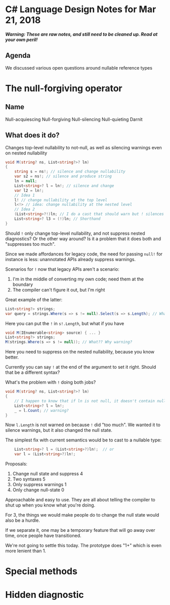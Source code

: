 ﻿# C# Language Design Notes for Mar 21, 2018

***Warning: These are raw notes, and still need to be cleaned up. Read at your own peril!***

## Agenda

We discussed various open questions around nullable reference types


# The null-forgiving operator

## Name

Null-acquiescing
Null-forgiving
Null-silencing
Null-quieting
Darnit

## What does it do?

Changes top-level nullability to not-null, as well as silencing warnings even on nested nullability

``` c#
void M(string? ns, List<string?>? ln)
{
    string s = ns!; // silence and change nullability
    var s2 = ns!; // silence and produce string
    ln = null;
    List<string>? l = ln!; // silence and change
    var l2 = ln!;
    // Idea 1
    l! // change nullability at the top level
    l<!> // idea: change nullability at the nested level
    // Idea 2
    (List<string>?!)ln; // I do a cast that should warn but ! silences it
    List<string>? l3 = (!)ln; // Shorthand
}
```

Should `!` only change top-level nullability, and not suppress nested diagnostics? Or the other way around? Is it a problem that it does both and "suppresses too much".

Since we made affordances for legacy code, the need for passing `null!` for instance is less: unannotated APIs already suppress warnings.

Scenarios for `!` now that legacy APIs aren't a scenario:

1. I'm in the middle of converting my own code; need them at the boundary
2. The compiler can't figure it out, but I'm right

Great example of the latter:

``` c#
List<string?> strings;
var query = strings.Where(s => s != null).Select(s => s.Length); // What?? Why warning?
```
Here you can put the `!` in `s!.Length`, but what if you have

``` c#
void M(IEnumerable<string> source) { ... }
List<string?> strings;
M(strings.Where(s => s != null)); // What?? Why warning?
```

Here you need to suppress on the nested nullability, because you know better.

Currently you can say `!` at the end of the argument to set it right. Should that be a different syntax?

What's the problem with `!` doing both jobs?

``` c#
void M(string? ns, List<string?>? ln)
{
    // I happen to know that if ln is not null, it doesn't contain nulls
    List<string>? l = ln!; 
    _ = l.Count; // warning?
}
```

Now `l.Length` is not warned on because `!` did "too much". We wanted it to silence warnings, but it also changed the null state.

The simplest fix with current semantics would be to cast to a nullable type:

``` c#
    List<string>? l = (List<string>?)ln!;  // or
    var l = (List<string>?)ln!;
```

Proposals:

1. Change null state and suppress 4
2. Two syntaxes 5
3. Only suppress warnings 1
4. Only change null-state 0

Approachable and easy to use. They are all about telling the compiler to shut up when you know what you're doing.

For 3, the things we would make people do to change the null state would also be a hurdle.

If we separate it, one may be a temporary feature that will go away over time, once people have transitioned.

We're not going to settle this today. The prototype does "1+" which is even more lenient than 1.



# Special methods

# Hidden diagnostic